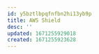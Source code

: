 ```yaml
---
id: y5bztlbpqfnfbn2hi13yb9p
title: AWS Shield
desc: ''
updated: 1671255929018
created: 1671255923628
---
```

